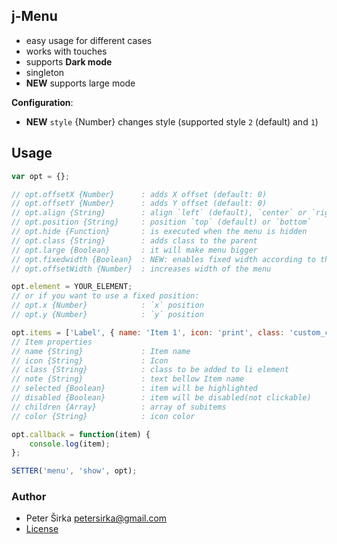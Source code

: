 ## j-Menu

- easy usage for different cases
- works with touches
- supports __Dark mode__
- singleton
- __NEW__ supports large mode

__Configuration__:

- __NEW__ `style` {Number} changes style (supported style `2` (default) and `1`)

## Usage

```javascript
var opt = {};

// opt.offsetX {Number}      : adds X offset (default: 0)
// opt.offsetY {Number}      : adds Y offset (default: 0)
// opt.align {String}        : align `left` (default), `center` or `right`
// opt.position {String}     : position `top` (default) or `bottom`
// opt.hide {Function}       : is executed when the menu is hidden
// opt.class {String}        : adds class to the parent
// opt.large {Boolean}       : it will make menu bigger
// opt.fixedwidth {Boolean}  : NEW: enables fixed width according to the target element
// opt.offsetWidth {Number}  : increases width of the menu

opt.element = YOUR_ELEMENT;
// or if you want to use a fixed position:
// opt.x {Number}            : `x` position
// opt.y {Number}            : `y` position

opt.items = ['Label', { name: 'Item 1', icon: 'print', class: 'custom_class_name' }, { name: 'Item 2', icon: 'home', note: 'A simple description for this item' }, '-', { name: 'Item 3', icon: 'far fa-envelope', children: [{ name: 'Submenu item 1', icon: 'cog' }, { name: 'Submenu item 2', icon: 'home' }] }, { name: 'Selected', icon: 'check-circle', selected: true }, { name: 'Item 4', icon: 'gear', disabled: true }];
// Item properties
// name {String}             : Item name
// icon {String}             : Icon
// class {String}            : class to be added to li element
// note {String}             : text bellow Item name
// selected {Boolean}        : item will be highlighted
// disabled {Boolean}        : item will be disabled(not clickable)
// children {Array}          : array of subitems
// color {String}          	 : icon color

opt.callback = function(item) {
	console.log(item);
};

SETTER('menu', 'show', opt);
```

### Author

- Peter Širka <petersirka@gmail.com>
- [License](https://www.totaljs.com/license/)
